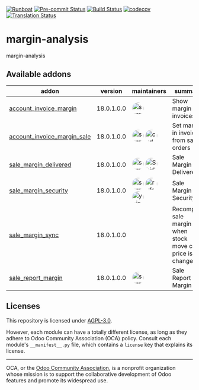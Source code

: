 
[![Runboat](https://img.shields.io/badge/runboat-Try%20me-875A7B.png)](https://runboat.odoo-community.org/builds?repo=OCA/margin-analysis&target_branch=18.0)
[![Pre-commit Status](https://github.com/OCA/margin-analysis/actions/workflows/pre-commit.yml/badge.svg?branch=18.0)](https://github.com/OCA/margin-analysis/actions/workflows/pre-commit.yml?query=branch%3A18.0)
[![Build Status](https://github.com/OCA/margin-analysis/actions/workflows/test.yml/badge.svg?branch=18.0)](https://github.com/OCA/margin-analysis/actions/workflows/test.yml?query=branch%3A18.0)
[![codecov](https://codecov.io/gh/OCA/margin-analysis/branch/18.0/graph/badge.svg)](https://codecov.io/gh/OCA/margin-analysis)
[![Translation Status](https://translation.odoo-community.org/widgets/margin-analysis-18-0/-/svg-badge.svg)](https://translation.odoo-community.org/engage/margin-analysis-18-0/?utm_source=widget)

<!-- /!\ do not modify above this line -->

# margin-analysis

margin-analysis

<!-- /!\ do not modify below this line -->

<!-- prettier-ignore-start -->

[//]: # (addons)

Available addons
----------------
addon | version | maintainers | summary
--- | --- | --- | ---
[account_invoice_margin](account_invoice_margin/) | 18.0.1.0.0 | <a href='https://github.com/sergio-teruel'><img src='https://github.com/sergio-teruel.png' width='32' height='32' style='border-radius:50%;' alt='sergio-teruel'/></a> | Show margin in invoices
[account_invoice_margin_sale](account_invoice_margin_sale/) | 18.0.1.0.0 | <a href='https://github.com/sergio-teruel'><img src='https://github.com/sergio-teruel.png' width='32' height='32' style='border-radius:50%;' alt='sergio-teruel'/></a> <a href='https://github.com/carlosdauden'><img src='https://github.com/carlosdauden.png' width='32' height='32' style='border-radius:50%;' alt='carlosdauden'/></a> | Set margin in invoices from sale orders
[sale_margin_delivered](sale_margin_delivered/) | 18.0.1.0.0 | <a href='https://github.com/sergio-teruel'><img src='https://github.com/sergio-teruel.png' width='32' height='32' style='border-radius:50%;' alt='sergio-teruel'/></a> <a href='https://github.com/Shide'><img src='https://github.com/Shide.png' width='32' height='32' style='border-radius:50%;' alt='Shide'/></a> | Sale Margin Delivered
[sale_margin_security](sale_margin_security/) | 18.0.1.0.0 | <a href='https://github.com/sergio-teruel'><img src='https://github.com/sergio-teruel.png' width='32' height='32' style='border-radius:50%;' alt='sergio-teruel'/></a> <a href='https://github.com/rafaelbn'><img src='https://github.com/rafaelbn.png' width='32' height='32' style='border-radius:50%;' alt='rafaelbn'/></a> <a href='https://github.com/yajo'><img src='https://github.com/yajo.png' width='32' height='32' style='border-radius:50%;' alt='yajo'/></a> | Sale Margin Security
[sale_margin_sync](sale_margin_sync/) | 18.0.1.0.0 |  | Recompute sale margin when stock move cost price is changed
[sale_report_margin](sale_report_margin/) | 18.0.1.0.0 | <a href='https://github.com/sergio-teruel'><img src='https://github.com/sergio-teruel.png' width='32' height='32' style='border-radius:50%;' alt='sergio-teruel'/></a> | Sale Report Margin

[//]: # (end addons)

<!-- prettier-ignore-end -->

## Licenses

This repository is licensed under [AGPL-3.0](LICENSE).

However, each module can have a totally different license, as long as they adhere to Odoo Community Association (OCA)
policy. Consult each module's `__manifest__.py` file, which contains a `license` key
that explains its license.

----
OCA, or the [Odoo Community Association](http://odoo-community.org/), is a nonprofit
organization whose mission is to support the collaborative development of Odoo features
and promote its widespread use.

